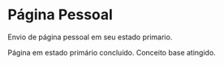 # Página Pessoal
 Envio de página pessoal em seu estado primario.

Página em estado primário concluído. Conceito base atingido.